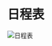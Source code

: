 # 日程表

<!-- ![日程表](https://img-1304915546.file.myqcloud.com/images/20220301/calendar.jpg)

![课程表](https://img-1304915546.file.myqcloud.com/images/20220301/lesson-info.jpg) -->

<div class="mb-4" style="overflow:auto;">
  <div class="mb-4" style="min-width: 800px;">
    <img alt="日程表" src="https://img-1304915546.file.myqcloud.com/images/20221031/2022%E5%86%AC%E5%AD%A3%E5%AD%A6%E6%9C%9F%E8%AF%BE%E7%A8%8B%E6%97%A5%E5%8E%86.jpg"/>
  </div>
</div>
